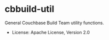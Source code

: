 # cbbuild-util

General Couchbase Build Team utility functions.

* License: Apache License, Version 2.0
